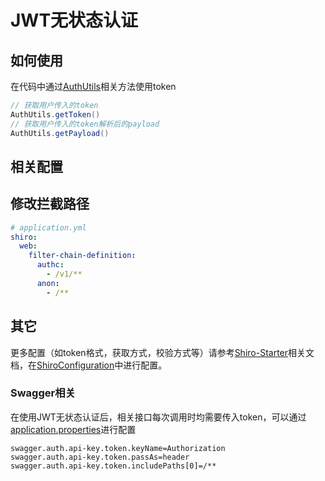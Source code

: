 # JWT无状态认证

## 如何使用

在代码中通过[AuthUtils](/${basePath}/util/AuthUtils.java)相关方法使用token

```java
// 获取用户传入的token
AuthUtils.getToken()
// 获取用户传入的token解析后的payload
AuthUtils.getPayload()
```

## 相关配置

## 修改拦截路径

```yaml
# application.yml
shiro:
  web:
    filter-chain-definition:
      authc:
        - /v1/**
      anon:
        - /**
```

## 其它

更多配置（如token格式，获取方式，校验方式等）请参考[Shiro-Starter](https://github.com/taccisum/shiro-starter)相关文档，在[ShiroConfiguration](/${basePath}/config/ShiroConfiguration.java)中进行配置。

### Swagger相关

在使用JWT无状态认证后，相关接口每次调用时均需要传入token，可以通过[application.properties](/${artifactId}-provider/src/main/resources/application.properties)进行配置

```properties
swagger.auth.api-key.token.keyName=Authorization
swagger.auth.api-key.token.passAs=header
swagger.auth.api-key.token.includePaths[0]=/**
```
